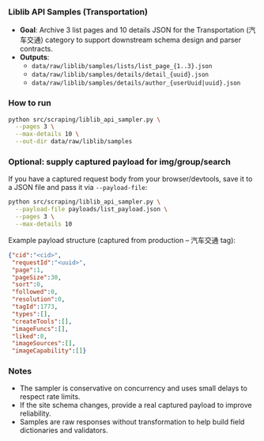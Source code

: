 ### Liblib API Samples (Transportation)

- **Goal**: Archive 3 list pages and 10 details JSON for the Transportation (汽车交通) category to support downstream schema design and parser contracts.
- **Outputs**:
  - `data/raw/liblib/samples/lists/list_page_{1..3}.json`
  - `data/raw/liblib/samples/details/detail_{uuid}.json`
  - `data/raw/liblib/samples/details/author_{userUuid|uuid}.json`

### How to run

```bash
python src/scraping/liblib_api_sampler.py \
  --pages 3 \
  --max-details 10 \
  --out-dir data/raw/liblib/samples
```

### Optional: supply captured payload for img/group/search

If you have a captured request body from your browser/devtools, save it to a JSON file and pass it via `--payload-file`:

```bash
python src/scraping/liblib_api_sampler.py \
  --payload-file payloads/list_payload.json \
  --pages 3 \
  --max-details 10
```

Example payload structure (captured from production – 汽车交通 tag):

```json
{"cid":"<cid>",
 "requestId":"<uuid>",
 "page":1,
 "pageSize":30,
 "sort":0,
 "followed":0,
 "resolution":0,
 "tagId":1773,
 "types":[],
 "createTools":[],
 "imageFuncs":[],
 "liked":0,
 "imageSources":[],
 "imageCapability":[]}
```

### Notes

- The sampler is conservative on concurrency and uses small delays to respect rate limits.
- If the site schema changes, provide a real captured payload to improve reliability.
- Samples are raw responses without transformation to help build field dictionaries and validators.


